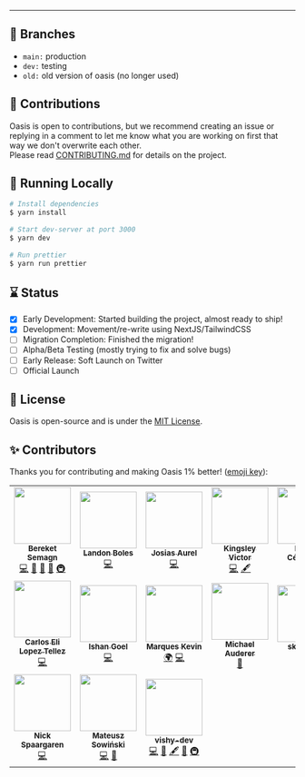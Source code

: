 ---

## 🌴 Branches
- ```main:``` production
- ```dev:``` testing
- ```old:``` old version of oasis (no longer used)

## 🚀 Contributions

Oasis is open to contributions, but we recommend creating an issue or replying in a comment to let me know what you are working on first that way we don't overwrite each other. <br/>
Please read [CONTRIBUTING.md](https://github.com/heybereket/oasis/blob/main/docs/CONTRIBUTING.md) for details on the project.

## 🔨 Running Locally
```bash
# Install dependencies
$ yarn install
 
# Start dev-server at port 3000
$ yarn dev
 
# Run prettier
$ yarn run prettier
```

## ⌛ Status
- [x] Early Development: Started building the project, almost ready to ship!
- [x] Development: Movement/re-write using NextJS/TailwindCSS
- [ ] Migration Completion: Finished the migration!
- [ ] Alpha/Beta Testing (mostly trying to fix and solve bugs)
- [ ] Early Release: Soft Launch on Twitter
- [ ] Official Launch

## 📄 License
Oasis is open-source and is under the <a href="https://github.com/heybereket/oasis/blob/main/LICENSE">MIT License</a>. 

## ✨ Contributors
Thanks you for contributing and making Oasis 1% better! ([emoji key](https://allcontributors.org/docs/en/emoji-key)):

<!-- ALL-CONTRIBUTORS-LIST:START - Do not remove or modify this section -->
<!-- prettier-ignore-start -->
<!-- markdownlint-disable -->
<table>
  <tr>
    <td align="center"><a href="https://github.com/heybereket"><img src="https://avatars.githubusercontent.com/u/68391329?v=4?s=100" width="100px;" alt=""/><br /><sub><b>Bereket Semagn</b></sub></a><br /><a href="https://github.com/heybereket/oasis/commits?author=heybereket" title="Code">💻</a> <a href="#design-heybereket" title="Design">🎨</a> <a href="https://github.com/heybereket/oasis/commits?author=heybereket" title="Documentation">📖</a> <a href="#ideas-heybereket" title="Ideas, Planning, & Feedback">🤔</a> <a href="#infra-heybereket" title="Infrastructure (Hosting, Build-Tools, etc)">🚇</a></td>
    <td align="center"><a href="https://github.com/TheLDB"><img src="https://avatars.githubusercontent.com/u/29960599?v=4?s=100" width="100px;" alt=""/><br /><sub><b>Landon Boles</b></sub></a><br /><a href="https://github.com/heybereket/oasis/commits?author=TheLDB" title="Code">💻</a></td>
    <td align="center"><a href="https://josiasaurel.github.io/"><img src="https://avatars.githubusercontent.com/u/47951376?v=4?s=100" width="100px;" alt=""/><br /><sub><b>Josias Aurel</b></sub></a><br /><a href="https://github.com/heybereket/oasis/commits?author=JosiasAurel" title="Code">💻</a></td>
    <td align="center"><a href="https://theweirddeveloper.dev/"><img src="https://avatars.githubusercontent.com/u/35224620?v=4?s=100" width="100px;" alt=""/><br /><sub><b>Kingsley Victor</b></sub></a><br /><a href="https://github.com/heybereket/oasis/commits?author=kingsley-einstein" title="Code">💻</a> <a href="#content-kingsley-einstein" title="Content">🖋</a></td>
    <td align="center"><a href="https://www.felipecespedes.co"><img src="https://avatars.githubusercontent.com/u/11846311?v=4?s=100" width="100px;" alt=""/><br /><sub><b>Felipe Céspedes</b></sub></a><br /><a href="https://github.com/heybereket/oasis/commits?author=felipecespedes" title="Documentation">📖</a> <a href="https://github.com/heybereket/oasis/commits?author=felipecespedes" title="Code">💻</a></td>
    <td align="center"><a href="https://github.com/Mudrank"><img src="https://avatars.githubusercontent.com/u/70035508?v=4?s=100" width="100px;" alt=""/><br /><sub><b>Mudrank</b></sub></a><br /><a href="https://github.com/heybereket/oasis/commits?author=Mudrank" title="Documentation">📖</a></td>
    <td align="center"><a href="https://madeunlinked.com"><img src="https://avatars.githubusercontent.com/u/70179217?v=4?s=100" width="100px;" alt=""/><br /><sub><b>Ben</b></sub></a><br /><a href="https://github.com/heybereket/oasis/commits?author=benzend" title="Code">💻</a></td>
  </tr>
  <tr>
    <td align="center"><a href="http://veix.tech"><img src="https://avatars.githubusercontent.com/u/30485301?v=4?s=100" width="100px;" alt=""/><br /><sub><b>Carlos Eli Lopez Tellez</b></sub></a><br /><a href="https://github.com/heybereket/oasis/commits?author=Serveix" title="Code">💻</a></td>
    <td align="center"><a href="https://ishan.is-a.dev"><img src="https://avatars.githubusercontent.com/u/38882631?v=4?s=100" width="100px;" alt=""/><br /><sub><b>Ishan Goel</b></sub></a><br /><a href="https://github.com/heybereket/oasis/commits?author=quackduck" title="Code">💻</a></td>
    <td align="center"><a href="https://github.com/marques-kevin"><img src="https://avatars.githubusercontent.com/u/8655434?v=4?s=100" width="100px;" alt=""/><br /><sub><b>Marques Kevin</b></sub></a><br /><a href="#translation-marques-kevin" title="Translation">🌍</a> <a href="https://github.com/heybereket/oasis/commits?author=marques-kevin" title="Code">💻</a></td>
    <td align="center"><a href="https://stackmind.com"><img src="https://avatars.githubusercontent.com/u/28285686?v=4?s=100" width="100px;" alt=""/><br /><sub><b>Michael Auderer</b></sub></a><br /><a href="https://github.com/heybereket/oasis/commits?author=auderer" title="Documentation">📖</a></td>
    <td align="center"><a href="http://aalbert.tech"><img src="https://avatars.githubusercontent.com/u/53189968?v=4?s=100" width="100px;" alt=""/><br /><sub><b>skidoodle</b></sub></a><br /><a href="#translation-skidoodle" title="Translation">🌍</a></td>
    <td align="center"><a href="https://sculas.xyz/"><img src="https://avatars.githubusercontent.com/u/22832313?v=4?s=100" width="100px;" alt=""/><br /><sub><b>Sculas</b></sub></a><br /><a href="https://github.com/heybereket/oasis/commits?author=Lucaskyy" title="Documentation">📖</a></td>
    <td align="center"><a href="https://hellojabo.me"><img src="https://avatars.githubusercontent.com/u/44330015?v=4?s=100" width="100px;" alt=""/><br /><sub><b>Jabo</b></sub></a><br /><a href="https://github.com/heybereket/oasis/commits?author=jabo-bernardo" title="Code">💻</a></td>
  </tr>
  <tr>
    <td align="center"><a href="https://github.com/nickspaargaren"><img src="https://avatars.githubusercontent.com/u/20847106?v=4?s=100" width="100px;" alt=""/><br /><sub><b>Nick Spaargaren</b></sub></a><br /><a href="https://github.com/heybereket/oasis/commits?author=nickspaargaren" title="Code">💻</a></td>
    <td align="center"><a href="http://sowinski.me"><img src="https://avatars.githubusercontent.com/u/9249982?v=4?s=100" width="100px;" alt=""/><br /><sub><b>Mateusz Sowiński</b></sub></a><br /><a href="https://github.com/heybereket/oasis/commits?author=SowinskiMateusz" title="Code">💻</a> <a href="#maintenance-SowinskiMateusz" title="Maintenance">🚧</a></td>
    <td align="center"><a href="https://fishystuff.cf"><img src="https://avatars.githubusercontent.com/u/56125930?v=4?s=100" width="100px;" alt=""/><br /><sub><b>vishy-dev</b></sub></a><br /><a href="https://github.com/heybereket/oasis/commits?author=vishy-dev" title="Code">💻</a> <a href="https://github.com/heybereket/oasis/issues?q=author%3Avishy-dev" title="Bug reports">🐛</a> <a href="#content-vishy-dev" title="Content">🖋</a> <a href="#design-vishy-dev" title="Design">🎨</a> <a href="#infra-vishy-dev" title="Infrastructure (Hosting, Build-Tools, etc)">🚇</a></td>
  </tr>
</table>

<!-- markdownlint-restore -->
<!-- prettier-ignore-end -->

<!-- ALL-CONTRIBUTORS-LIST:END -->
